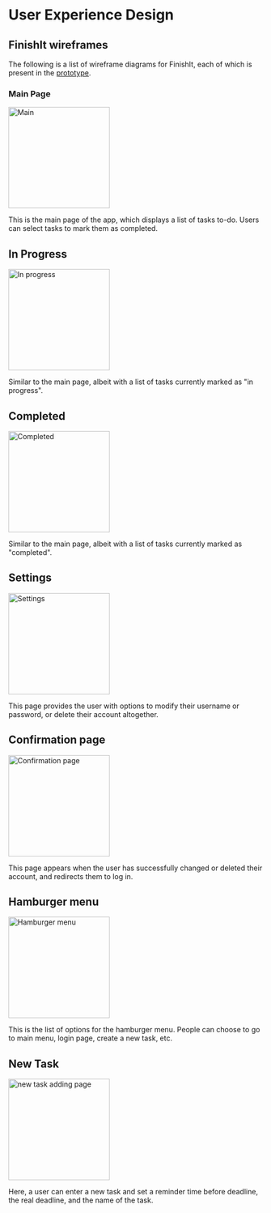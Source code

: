 # User Experience Design

## FinishIt wireframes

The following is a list of wireframe diagrams for FinishIt, each of which is present in the [prototype](https://www.figma.com/proto/OViPqrVoL9NcxwW0eCITVI/FinishIt---Group-Project?node-id=1%3A44&scaling=scale-down&page-id=0%3A1&starting-point-node-id=1%3A44&show-proto-sidebar=1).

### Main Page
<img alt="Main" width="200px" src="https://github.com/agiledev-students-spring-2023/final-project-finishit/blob/master/ux-design/wireframes/Main-Page.png">

This is the main page of the app, which displays a list of tasks to-do. Users can select tasks to mark them as completed.

## In Progress
<img alt="In progress" width="200px" src="https://github.com/agiledev-students-spring-2023/final-project-finishit/blob/master/ux-design/wireframes/In-Progress.png">

Similar to the main page, albeit with a list of tasks currently marked as "in progress".

## Completed
<img alt="Completed" width="200px" src="https://github.com/agiledev-students-spring-2023/final-project-finishit/blob/master/ux-design/wireframes/Completed.png">

Similar to the main page, albeit with a list of tasks currently marked as "completed".

## Settings
<img alt="Settings" width="200px" src="https://github.com/agiledev-students-spring-2023/final-project-finishit/blob/master/ux-design/wireframes/Settings.png">

This page provides the user with options to modify their username or password, or delete their account altogether.

## Confirmation page
<img alt="Confirmation page" width="200px" src="https://github.com/agiledev-students-spring-2023/final-project-finishit/blob/master/ux-design/wireframes/Confirmation-page.png">

This page appears when the user has successfully changed or deleted their account, and redirects them to log in.

## Hamburger menu

<img alt="Hamburger menu" width="200px" src="https://github.com/agiledev-students-spring-2023/final-project-finishit/blob/master/ux-design/wireframes/menu-options1.png">

This is the list of options for the hamburger menu. People can choose to go to main menu, login page, create a new task, etc.


## New Task

<img alt="new task adding page" width="200px" src="https://github.com/agiledev-students-spring-2023/final-project-finishit/blob/master/ux-design/wireframes/New-task.png">

Here, a user can enter a new task and set a reminder time before deadline, the real deadline, and the name of the task.
